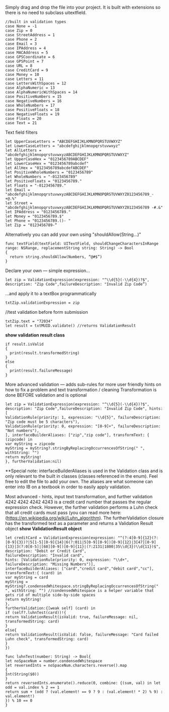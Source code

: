 Simply drag and drop the file into your project.  It is built with extensions so there is no need to subclass uitextfield.

```
//built in validation types
case None = -1
case Zip = 0
case StreetAddress = 1
case Phone = 2
case Email = 3
case IPAddress = 4
case MACAddress = 5
case GPSCoordinate = 6
case GPSPoint = 7
case URL = 8
case CreditCard = 9
case Money = 10
case Letters = 11
case LettersWithSpaces = 12
case AlphaNumeric = 13
case AlphaNumericWithSpaces = 14
case PositiveNumbers = 15
case NegativeNumbers = 16
case WholeNumbers = 17
case PositiveFloats = 18
case NegativeFloats = 19
case Floats = 20
case Text = 21
```
Text field filters
```
let UpperCaseLetters = "ABCDEFGHIJKLKMNOPQRSTUVWXYZ"
let LowerCaseLetters = "abcdefghijklmnopqrstuvwxyz"
let AllLetters = "abcdefghijklmnopqrstuvwxyzABCDEFGHIJKLKMNOPQRSTUVWXYZ"
let UpperCaseHex = "0123456789ABCDEF"
let LowerCaseHex = "0123456789abcdef"
let AllHex = "0123456789abcdefABCDEF"
let PositiveWholeNumbers = "0123456789"
let WholeNumbers = "-0123456789"
let PositiveFloats = "0123456789."
let Floats = "-0123456789."
let Email = "abcdefghijklmnopqrstuvwxyzABCDEFGHIJKLKMNOPQRSTUVWXYZ0123456789_-+@.%"
let Street = "abcdefghijklmnopqrstuvwxyzABCDEFGHIJKLKMNOPQRSTUVWXYZ0123456789 -#.&"
let IPAddress = "0123456789."
let Money = "0123456789.$"
let Phone = "0123456789.()- "
let Zip = "0123456789-“
```

Alternatively you can add your own using "shouldAllow(String...)"
```
func textField(textField: UITextField, shouldChangeCharactersInRange range: NSRange, replacementString string: String) -> Bool 
{
  return string.shouldAllow(Numbers, “@#$”)
}
```

Declare your own — simple expression...
```
let zip = ValidationExpression(expression: "^\\d{5}(-\\d{4})?$", description: "Zip Code",failureDescription: "Invalid Zip Code”) 
```
…and apply it to a textBox programmatically 
```
txtZip.validationExpression = zip
```
//test validation before form submission
```
txtZip.text = "72034"        
let result = txtMUID.validate() //returns ValidationResult
```
**show validation result class**
```
if result.isValid
{
  print(result.transformedString)
}
else
{
  print(result.failureMessage)
}
```
More advanced validation — adds sub-rules for more user friendly hints on how to fix a problem and text transformation / cleaning
Transformation is done BEFORE validation and is optional
```
let zip = ValidationExpression(expression: "^\\d{5}(-\\d{4})?$", description: "Zip Code",failureDescription: "Invalid Zip Code", hints: [
ValidationRule(priority: 1, expression: "\\d{5}", failureDescription: "Zip code must be 5 characters"),
ValidationRule(priority: 0, expression: "[0-9]+", failureDescription: "Not numbers"),
], interfaceBuilderAliases: ["zip","zip code"], transformText: { (zipcode) in
var myString = zipcode
myString = myString?.stringByReplacingOccurrencesOfString(" ", withString: "")
return myString!
}, furtherValidation:nil)
```
**Special note: interfaceBuilderAliases is used in the Validation class and is only relevant to the built in classes (classes referenced in the enum).  Feel free to edit the file to add your own.  The aliases are what someone can enter into IB on a textbook in order to easily apply validation.

Most advanced - hints, input text transformation, and further validation
4242 4242 4242 4243 is a credit card number that passes the regular expression check.  However, the further validation performs a Luhn check that all credit cards must pass (you can read more here: (https://en.wikipedia.org/wiki/Luhn_algorithm).
The furtherValidation closure has the transformed text as a parameter and returns a Validation Result object
**show ValidationResult object**
```
let creditCard = ValidationExpression(expression: "^(?:4[0-9]{12}(?:[0-9]{3})?|5[1-5][0-9]{14}|6(?:011|5[0-9][0-9])[0-9]{12}|3[47][0-9]{13}|3(?:0[0-5]|[68][0-9])[0-9]{11}|(?:2131|1800|35\\d{3})\\d{11})$",
description: "Debit or Credit Card",
failureDescription: "Invalid card",
hints: [ValidationRule(priority: 0, expression: "\\d+", failureDescription: "Missing Numbers")],
interfaceBuilderAliases: ["card","credit card","debit card","cc"],
transformText:{ (card) in
var myString = card
myString = myString?.condensedWhitespace.stringByReplacingOccurrencesOfString(" ", withString: “") //condensedWhitespace is a helper variable that gets rid of multiple side-by-side spaces
return myString!
},
furtherValidation:{[weak self] (card) in
if (self?.luhnTest(card))!{
return ValidationResult(isValid: true, failureMessage: nil, transformedString: card)
}
else{
return ValidationResult(isValid: false, failureMessage: "Card failed Luhn check", transformedString: card)
}
})

func luhnTest(number: String) -> Bool{
let noSpaceNum = number.condensedWhitespace
let reversedInts = noSpaceNum.characters.reverse().map
{
Int(String($0))
}
return reversedInts.enumerate().reduce(0, combine: {(sum, val) in let odd = val.index % 2 == 1
return sum + (odd ? (val.element! == 9 ? 9 : (val.element! * 2) % 9) : val.element!)
}) % 10 == 0
}
```
